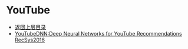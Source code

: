 # YouTube

* [返回上层目录](../industry-application.md)
* [YouTubeDNN:Deep Neural Networks for YouTube Recommendations RecSys2016](deep-neural-networks/Deep-Neural-Networks-for-YouTube-Recommendations.md)


